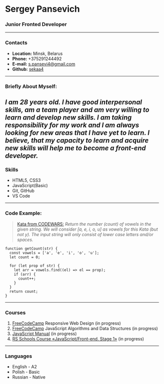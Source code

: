 # __Sergey Pansevich__
### __Junior Fronted Developer__
---
### __Contacts__
- __Location:__ Minsk, Belarus
- __Phone:__ +375291244492
- __E-mail:__ s.pansevi4@gmail.com
- __Github:__ [sekaa4](https://github.com/sekaa4)
---
### __Briefly About Myself:__
_I am 28 years old. I have good interpersonal skills, am a team player and am very willing to learn and develop new skills. I am taking responsibility for my work and I am always looking for new areas that I have yet to learn. I believe, that my capacity to learn and acquire new skills will help me to become a front-end developer._
---
### __Skills__
- HTML5, CSS3
- JavaScript(Basic)
- Git, GitHub
- VS Code
---
### __Code Example:__
>[Kata from CODEWARS:](https://www.codewars.com/kata/54ff3102c1bad923760001f3/javascript) *Return the number (count) of vowels in the given string.
We will consider [a, e, i, o, u] as vowels for this Kata (but not y).
The input string will only consist of lower case letters and/or spaces.*
```
function getCount(str) {
  const vowels = ['a', 'e', 'i', 'o', 'u'];
  let count = 0;

  for (let prop of str) {
    let arr = vowels.find((el) => el == prop);
    if (arr) {
      count++;
    }
  }
  return count;
}
```
---
### __Courses__
1. [FreeCodeCamp][id] Responsive Web Design (in progress)
2. [FreeCodeCamp][id] JavaScript Algorithms and Data Structures (in progress)
3. [JavaScript Manual](https://learn.javascript.ru/) (in progress)
4. [RS Schools Course «JavaScript/Front-end. Stage 1»](https://rs.school/) (in progress)

[id]:https://www.freecodecamp.org/
---
### __Languages__
- English - A2
- Polish - Basic
- Russian - Native